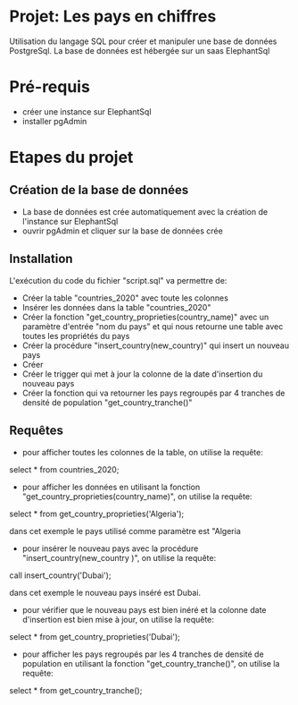 # Projet: Les pays en chiffres
Utilisation du langage SQL pour créer et manipuler une base de données PostgreSql.
La base de données est hébergée sur un saas ElephantSql


# Pré-requis
* créer une instance sur ElephantSql
* installer pgAdmin

# Etapes du projet

## Création de la base de données                                                                        
* La base de données est crée automatiquement avec la création de l'instance sur ElephantSql  
* ouvrir pgAdmin et cliquer sur la base de données crée

## Installation
L'exécution du code du fichier "script.sql" va permettre de:
* Créer la table "countries_2020" avec toute les colonnes
* Insérer les données dans la table "countries_2020"
* Créer la fonction "get_country_proprieties(country_name)" avec un paramètre d'entrée "nom du pays" et qui nous retourne une table avec toutes les propriétés du pays
* Créer la procédure "insert_country(new_country)" qui insert un nouveau pays
* Créer 
* Créer le trigger qui met à jour la colonne de la date d'insertion du nouveau pays
* Créer la fonction qui va retourner les pays regroupés par 4 tranches de densité de population "get_country_tranche()"

## Requêtes

* pour afficher toutes les colonnes de la table, on utilise la requête:

select * from countries_2020;

* pour afficher les données en utilisant  la fonction  "get_country_proprieties(country_name)", on utilise la requête:

select * from get_country_proprieties('Algeria');      

dans cet exemple le pays utilisé comme paramètre est  "Algeria

* pour insérer le nouveau pays avec la procédure  "insert_country(new_country )", on utilise la requête:

call insert_country('Dubai');

dans cet exemple le nouveau pays inséré est Dubai.

* pour vérifier que le nouveau pays est bien inéré et la colonne date d'insertion est bien mise à jour, on utilise la requête:

select * from get_country_proprieties('Dubai');  

* pour afficher les pays regroupés par les 4 tranches de densité de population en utilisant la fonction "get_country_tranche()", on utilise la requête:

select * from get_country_tranche();
